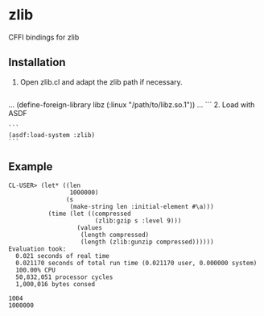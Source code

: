 # zlib
CFFI bindings for zlib

## Installation

1. Open zlib.cl and adapt the zlib path if necessary.

	```
...
(define-foreign-library libz
  (:linux "/path/to/libz.so.1"))
...
	```
2. Load with ASDF

	```
	(asdf:load-system :zlib)
	```

## Example
```
CL-USER> (let* ((len 
				 1000000)
				(s 
				 (make-string len :initial-element #\a))) 
		   (time (let ((compressed
						(zlib:gzip s :level 9)))
				   (values 
					(length compressed)
					(length (zlib:gunzip compressed))))))
Evaluation took:
  0.021 seconds of real time
  0.021170 seconds of total run time (0.021170 user, 0.000000 system)
  100.00% CPU
  50,832,051 processor cycles
  1,000,016 bytes consed
  
1004
1000000
```
